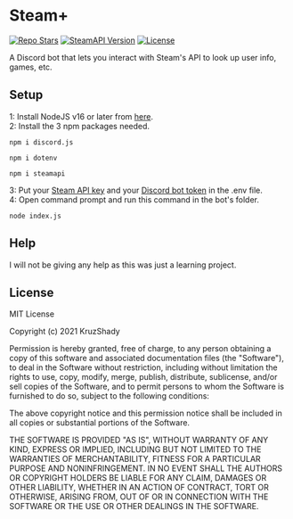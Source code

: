 # Steam+

[![Repo Stars](https://img.shields.io/github/stars/KruzShady/steam-plus)](https://github.com/KruzShady/steam-plus/stargazers)
[![SteamAPI Version](https://img.shields.io/npm/v/steamapi)](https://npmjs.com/package/steamapi)
[![License](https://img.shields.io/github/license/KruzShady/steam-plus)](https://github.com/KruzShady/steam-plus/blob/main/LICENSE)

A Discord bot that lets you interact with Steam's API to look up user info, games, etc.

## Setup
1: Install NodeJS v16 or later from [here](https://nodejs.org/en/download/current/).\
2: Install the 3 npm packages needed.
```
npm i discord.js
```
```
npm i dotenv
```
```
npm i steamapi
```
3: Put your [Steam API key](https://steamcommunity.com/dev/apikey) and your [Discord bot token](https://discord.com/developers) in the .env file.\
4: Open command prompt and run this command in the bot's folder.
```
node index.js
```
## Help
I will not be giving any help as this was just a learning project.

## License
MIT License

Copyright (c) 2021 KruzShady

Permission is hereby granted, free of charge, to any person obtaining a copy
of this software and associated documentation files (the "Software"), to deal
in the Software without restriction, including without limitation the rights
to use, copy, modify, merge, publish, distribute, sublicense, and/or sell
copies of the Software, and to permit persons to whom the Software is
furnished to do so, subject to the following conditions:

The above copyright notice and this permission notice shall be included in all
copies or substantial portions of the Software.

THE SOFTWARE IS PROVIDED "AS IS", WITHOUT WARRANTY OF ANY KIND, EXPRESS OR
IMPLIED, INCLUDING BUT NOT LIMITED TO THE WARRANTIES OF MERCHANTABILITY,
FITNESS FOR A PARTICULAR PURPOSE AND NONINFRINGEMENT. IN NO EVENT SHALL THE
AUTHORS OR COPYRIGHT HOLDERS BE LIABLE FOR ANY CLAIM, DAMAGES OR OTHER
LIABILITY, WHETHER IN AN ACTION OF CONTRACT, TORT OR OTHERWISE, ARISING FROM,
OUT OF OR IN CONNECTION WITH THE SOFTWARE OR THE USE OR OTHER DEALINGS IN THE
SOFTWARE.
